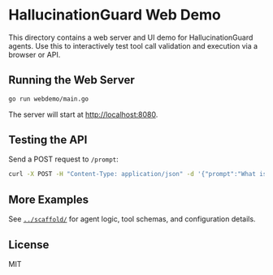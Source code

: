 # HallucinationGuard Web Demo

This directory contains a web server and UI demo for HallucinationGuard agents. Use this to interactively test tool call validation and execution via a browser or API.

## Running the Web Server

```sh
go run webdemo/main.go
```

The server will start at [http://localhost:8080](http://localhost:8080).

## Testing the API

Send a POST request to `/prompt`:

```sh
curl -X POST -H "Content-Type: application/json" -d '{"prompt":"What is the weather in London?"}' http://localhost:8080/prompt
```

## More Examples

See [`../scaffold/`](../scaffold/README.md) for agent logic, tool schemas, and configuration details.

## License

MIT
